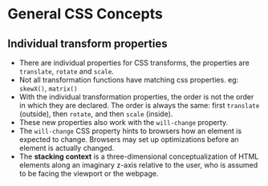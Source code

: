 # General CSS Concepts
## Individual transform properties 
- There are individual properties for CSS transforms, the properties are `translate`, `rotate` and `scale`.
- Not all transformation functions have matching css properties. eg: `skewX()`, `matrix()`
- With the individual transformation properties, the order is not the order in which they are declared. The order is always the same: first `translate` (outside), then `rotate`, and then `scale` (inside). 
- These new properties also work with the `will-change` property.
- The `will-change` CSS property hints to browsers how an element is expected to change. Browsers may set up optimizations before an element is actually changed.
- The **stacking context** is a three-dimensional conceptualization of HTML elements along an imaginary z-axis relative to the user, who is assumed to be facing the viewport or the webpage.